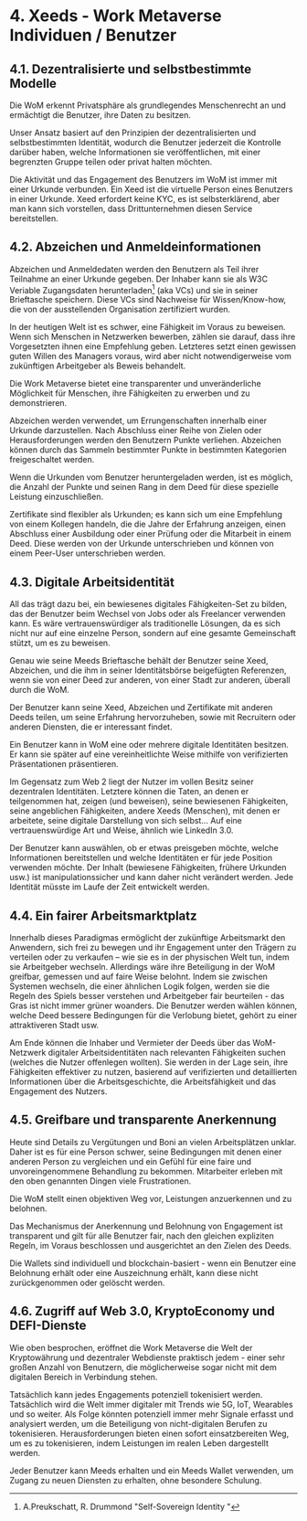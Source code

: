 # 4. Xeeds - Work Metaverse Individuen / Benutzer

## 4.1. Dezentralisierte und selbstbestimmte Modelle

Die WoM erkennt Privatsphäre als grundlegendes Menschenrecht an und ermächtigt die Benutzer, ihre Daten zu besitzen.

Unser Ansatz basiert auf den Prinzipien der dezentralisierten und selbstbestimmten Identität, wodurch die Benutzer jederzeit die Kontrolle darüber haben, welche Informationen sie veröffentlichen, mit einer begrenzten Gruppe teilen oder privat halten möchten.

Die Aktivität und das Engagement des Benutzers im WoM ist immer mit einer Urkunde verbunden. Ein Xeed ist die virtuelle Person eines Benutzers in einer Urkunde. Xeed erfordert keine KYC, es ist selbsterklärend, aber man kann sich vorstellen, dass Drittunternehmen diesen Service bereitstellen.

## 4.2. Abzeichen und Anmeldeinformationen

Abzeichen und Anmeldedaten werden den Benutzern als Teil ihrer Teilnahme an einer Urkunde gegeben. Der Inhaber kann sie als W3C Veriable Zugangsdaten herunterladen[^7]<sup id="fnref:8"><a href="#fn:8" class="footnote-ref"></a></sup> (aka VCs) und sie in seiner Brieftasche speichern. Diese VCs sind Nachweise für Wissen/Know-how, die von der ausstellenden Organisation zertifiziert wurden.

In der heutigen Welt ist es schwer, eine Fähigkeit im Voraus zu beweisen. Wenn sich Menschen in Netzwerken bewerben, zählen sie darauf, dass ihre Vorgesetzten ihnen eine Empfehlung geben. Letzteres setzt einen gewissen guten Willen des Managers voraus, wird aber nicht notwendigerweise vom zukünftigen Arbeitgeber als Beweis behandelt.

Die Work Metaverse bietet eine transparenter und unveränderliche Möglichkeit für Menschen, ihre Fähigkeiten zu erwerben und zu demonstrieren.

Abzeichen werden verwendet, um Errungenschaften innerhalb einer Urkunde darzustellen. Nach Abschluss einer Reihe von Zielen oder Herausforderungen werden den Benutzern Punkte verliehen. Abzeichen können durch das Sammeln bestimmter Punkte in bestimmten Kategorien freigeschaltet werden.

Wenn die Urkunden vom Benutzer heruntergeladen werden, ist es möglich, die Anzahl der Punkte und seinen Rang in dem Deed für diese spezielle Leistung einzuschließen.

Zertifikate sind flexibler als Urkunden; es kann sich um eine Empfehlung von einem Kollegen handeln, die die Jahre der Erfahrung anzeigen, einen Abschluss einer Ausbildung oder einer Prüfung oder die Mitarbeit in einem Deed. Diese werden von der Urkunde unterschrieben und können von einem Peer-User unterschrieben werden.

## 4.3. Digitale Arbeitsidentität

All das trägt dazu bei, ein bewiesenes digitales Fähigkeiten-Set zu bilden, das der Benutzer beim Wechsel von Jobs oder als Freelancer verwenden kann. Es wäre vertrauenswürdiger als traditionelle Lösungen, da es sich nicht nur auf eine einzelne Person, sondern auf eine gesamte Gemeinschaft stützt, um es zu beweisen.

Genau wie seine Meeds Brieftasche behält der Benutzer seine Xeed, Abzeichen, und die ihm in seiner Identitätsbörse beigefügten Referenzen, wenn sie von einer Deed zur anderen, von einer Stadt zur anderen, überall durch die WoM.

Der Benutzer kann seine Xeed, Abzeichen und Zertifikate mit anderen Deeds teilen, um seine Erfahrung hervorzuheben, sowie mit Recruitern oder anderen Diensten, die er interessant findet.

Ein Benutzer kann in WoM eine oder mehrere digitale Identitäten besitzen. Er kann sie später auf eine vereinheitlichte Weise mithilfe von verifizierten Präsentationen präsentieren.

Im Gegensatz zum Web 2 liegt der Nutzer im vollen Besitz seiner dezentralen Identitäten. Letztere können die Taten, an denen er teilgenommen hat, zeigen (und beweisen), seine bewiesenen Fähigkeiten, seine angeblichen Fähigkeiten, andere Xeeds (Menschen), mit denen er arbeitete, seine digitale Darstellung von sich selbst... Auf eine vertrauenswürdige Art und Weise, ähnlich wie LinkedIn 3.0.

Der Benutzer kann auswählen, ob er etwas preisgeben möchte, welche Informationen bereitstellen und welche Identitäten er für jede Position verwenden möchte. Der Inhalt (bewiesene Fähigkeiten, frühere Urkunden usw.) ist manipulationssicher und kann daher nicht verändert werden. Jede Identität müsste im Laufe der Zeit entwickelt werden.

## 4.4. Ein fairer Arbeitsmarktplatz

Innerhalb dieses Paradigmas ermöglicht der zukünftige Arbeitsmarkt den Anwendern, sich frei zu bewegen und ihr Engagement unter den Trägern zu verteilen oder zu verkaufen – wie sie es in der physischen Welt tun, indem sie Arbeitgeber wechseln. Allerdings wäre ihre Beteiligung in der WoM greifbar, gemessen und auf faire Weise belohnt. Indem sie zwischen Systemen wechseln, die einer ähnlichen Logik folgen, werden sie die Regeln des Spiels besser verstehen und Arbeitgeber fair beurteilen - das Gras ist nicht immer grüner woanders. Die Benutzer werden wählen können, welche Deed bessere Bedingungen für die Verlobung bietet, gehört zu einer attraktiveren Stadt usw.

Am Ende können die Inhaber und Vermieter der Deeds über das WoM-Netzwerk digitaler Arbeitsidentitäten nach relevanten Fähigkeiten suchen (welches die Nutzer offenlegen wollten). Sie werden in der Lage sein, ihre Fähigkeiten effektiver zu nutzen, basierend auf verifizierten und detaillierten Informationen über die Arbeitsgeschichte, die Arbeitsfähigkeit und das Engagement des Nutzers.

## 4.5. Greifbare und transparente Anerkennung

Heute sind Details zu Vergütungen und Boni an vielen Arbeitsplätzen unklar. Daher ist es für eine Person schwer, seine Bedingungen mit denen einer anderen Person zu vergleichen und ein Gefühl für eine faire und unvoreingenommene Behandlung zu bekommen. Mitarbeiter erleben mit den oben genannten Dingen viele Frustrationen.

Die WoM stellt einen objektiven Weg vor, Leistungen anzuerkennen und zu belohnen.

Das Mechanismus der Anerkennung und Belohnung von Engagement ist transparent und gilt für alle Benutzer fair, nach den gleichen expliziten Regeln, im Voraus beschlossen und ausgerichtet an den Zielen des Deeds.

Die Wallets sind individuell und blockchain-basiert - wenn ein Benutzer eine Belohnung erhält oder eine Auszeichnung erhält, kann diese nicht zurückgenommen oder gelöscht werden.

## 4.6. Zugriff auf Web 3.0, KryptoEconomy und DEFI-Dienste

Wie oben besprochen, eröffnet die Work Metaverse die Welt der Kryptowährung und dezentraler Webdienste praktisch jedem - einer sehr großen Anzahl von Benutzern, die möglicherweise sogar nicht mit dem digitalen Bereich in Verbindung stehen.

Tatsächlich kann jedes Engagements potenziell tokenisiert werden. Tatsächlich wird die Welt immer digitaler mit Trends wie 5G, IoT, Wearables und so weiter. Als Folge könnten potenziell immer mehr Signale erfasst und analysiert werden, um die Beteiligung von nicht-digitalen Berufen zu tokenisieren. Herausforderungen bieten einen sofort einsatzbereiten Weg, um es zu tokenisieren, indem Leistungen im realen Leben dargestellt werden.

Jeder Benutzer kann Meeds erhalten und ein Meeds Wallet verwenden, um Zugang zu neuen Diensten zu erhalten, ohne besondere Schulung.

[^7]: A.Preukschatt, R. Drummond "Self-Sovereign Identity "
[^8]: Überprüfbare Zugangsdaten Datenmodell
